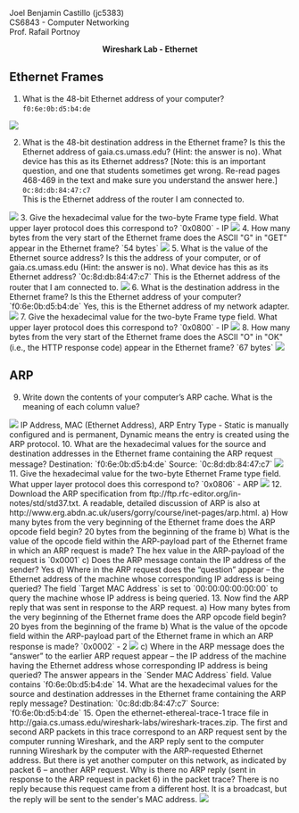 Joel Benjamin Castillo (jc5383)  
CS6843 - Computer Networking  
Prof. Rafail Portnoy  
<p align=center><strong>Wireshark Lab - Ethernet</strong></p>

## Ethernet Frames

1. What is the 48-bit Ethernet address of your computer?  
`f0:6e:0b:d5:b4:de`  
<img src="wireshark_lab_06_q1.png" />

2. What is the 48-bit destination address in the Ethernet frame? Is this the Ethernet address of gaia.cs.umass.edu? (Hint: the answer is no). What device has this as its Ethernet address? [Note: this is an important question, and one that students sometimes get wrong. Re-read pages 468-469 in the text and make sure you understand the answer here.]  
`0c:8d:db:84:47:c7`  
This is the Ethernet address of the router I am connected to.  
<img src="wireshark_lab_06_q2.png" />
3. Give the hexadecimal value for the two-byte Frame type field. What upper layer protocol does this correspond to?  
`0x0800` - IP  
<img src="wireshark_lab_06_q3.png" />  
4. How many bytes from the very start of the Ethernet frame does the ASCII "G" in "GET" appear in the Ethernet frame?  
`54 bytes`  
<img src="wireshark_lab_06_q4.png" />  
5. What is the value of the Ethernet source address? Is this the address of your computer, or of gaia.cs.umass.edu (Hint: the answer is no). What device has this as its Ethernet address?  
`0c:8d:db:84:47:c7`  
This is the Ethernet address of the router that I am connected to.  
<img src="wireshark_lab_06_q5.png" />  
6. What is the destination address in the Ethernet frame? Is this the Ethernet address of your computer?  
`f0:6e:0b:d5:b4:de`  
Yes, this is the Ethernet address of my network adapter.  
<img src="wireshark_lab_06_q6.png" />  
7. Give the hexadecimal value for the two-byte Frame type field. What upper layer protocol does this correspond to?  
`0x0800` - IP  
<img src="wireshark_lab_06_q7.png" />  
8. How many bytes from the very start of the Ethernet frame does the ASCII "O" in "OK" (i.e., the HTTP response code) appear in the Ethernet frame?  
`67 bytes`  
<img src="wireshark_lab_06_q8.png" />  

## ARP

9. Write down the contents of your computer’s ARP cache. What is the meaning of each column value?  
<img src="wireshark_lab_06_q9.png" />  
IP Address, MAC (Ethernet Address), ARP Entry Type - Static is manually configured and is permanent, Dynamic means the entry is created using the ARP protocol.  
10. What are the hexadecimal values for the source and destination addresses in the Ethernet frame containing the ARP request message?  
Destination: `f0:6e:0b:d5:b4:de`  
Source: `0c:8d:db:84:47:c7`  
<img src="wireshark_lab_06_q10.png" />  
11. Give the hexadecimal value for the two-byte Ethernet Frame type field. What upper layer protocol does this correspond to?
`0x0806` - ARP  
<img src="wireshark_lab_06_q11.png" />  
12. Download the ARP specification from ftp://ftp.rfc-editor.org/in-notes/std/std37.txt. A readable, detailed discussion of ARP is also at http://www.erg.abdn.ac.uk/users/gorry/course/inet-pages/arp.html.  
    a) How many bytes from the very beginning of the Ethernet frame does the ARP opcode field begin?  
    20 bytes from the beginning of the frame  
    b) What is the value of the opcode field within the ARP-payload part of the Ethernet frame in which an ARP request is made?  
    The hex value in the ARP-payload of the request is `0x0001`  
    c) Does the ARP message contain the IP address of the sender?  
    Yes  
    d) Where in the ARP request does the “question” appear – the Ethernet address of the machine whose corresponding IP address is being queried?  
    The field `Target MAC Address` is set to `00:00:00:00:00:00` to query the machine whose IP address is being queried.  
13. Now find the ARP reply that was sent in response to the ARP request.  
    a) How many bytes from the very beginning of the Ethernet frame does the ARP opcode field begin?  
    20 byes from the beginning of the frame  
    b) What is the value of the opcode field within the ARP-payload part of the Ethernet frame in which an ARP response is made?  
    `0x0002` - 2  
    <img src='wireshark_lab_06_q13b.png' />  
    c) Where in the ARP message does the “answer” to the earlier ARP request appear – the IP address of the machine having the Ethernet address whose corresponding IP address is being queried?  
    The answer appears in the `Sender MAC Address` field. Value contains `f0:6e:0b:d5:b4:de`  
14. What are the hexadecimal values for the source and destination addresses in the Ethernet frame containing the ARP reply message?  
Destination: `0c:8d:db:84:47:c7`  
Source: `f0:6e:0b:d5:b4:de`  
15. Open the ethernet-ethereal-trace-1 trace file in http://gaia.cs.umass.edu/wireshark-labs/wireshark-traces.zip. The first and second ARP packets in this trace correspond to an ARP request sent by the computer running Wireshark, and the ARP reply sent to the computer running Wireshark by the computer with the ARP-requested Ethernet address. But there is yet another computer on this network, as indicated by packet 6 – another ARP request. Why is there no ARP reply (sent in response to the ARP request in packet 6) in the packet trace?  
There is no reply because this request came from a different host. It is a broadcast, but the reply will be sent to the sender's MAC address.  
<img src="wireshark_lab_06_q15.png" />  